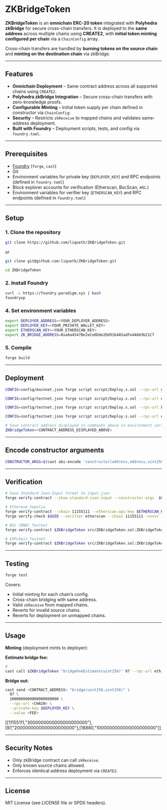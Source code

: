 # ZKBridgeToken

**ZKBridgeToken** is an **omnichain ERC-20 token** integrated with **Polyhedra zkBridge** for secure cross-chain transfers.
It is deployed to the **same address** across multiple chains using **CREATE2**, with **initial token minting configured per chain** via a `ChainConfig` array.

Cross-chain transfers are handled by **burning tokens on the source chain** and **minting on the destination chain** via zkBridge.

---

## Features

* **Omnichain Deployment** – Same contract address across all supported chains using `CREATE2`.
* **Polyhedra zkBridge Integration** – Secure cross-chain transfers with zero-knowledge proofs.
* **Configurable Minting** – Initial token supply per chain defined in constructor via `ChainConfig`:
* **Security** – Restricts `zkReceive` to mapped chains and validates same-address deployment.
* **Built with Foundry** – Deployment scripts, tests, and config via `foundry.toml`.

---

## Prerequisites

* [Foundry](https://book.getfoundry.sh/) (`forge`, `cast`)
* Git
* Environment variables for private key (`DEPLOYER_KEY`) and RPC endpoints (defined in `foundry.toml`)
* Block explorer accounts for verification (Etherscan, BscScan, etc.)
* Environment variables for verifier key (`ETHERSCAN_KEY`) and RPC endpoints (defined in `foundry.toml`)

---

## Setup

### 1. Clone the repository

```bash
git clone https://github.com/liqueth/ZKBridgeToken.git
```

or

```bash
git clone git@github.com:liqueth/ZKBridgeToken.git
```

```bash
cd ZKBridgeToken
```

### 2. Install Foundry

```bash
curl -L https://foundry.paradigm.xyz | bash
foundryup
```

### 4. Set environment variables

```bash
export DEPLOYER_ADDRESS=<YOUR_DEPLOYER_ADDRESS>
export DEPLOYER_KEY=<YOUR_PRIVATE_WALLET_KEY>
export ETHERSCAN_KEY=<YOUR_ETHERSCAN_KEY>
export ZK_BRIDGE_ADDRESS=0xa8a4547Be2eCe6Dde2Dd91b4A5adFe4A043b21C7
```

### 5. Compile

```bash
forge build
```

---

## Deployment

```bash
CONFIG=config/mainnet.json forge script script/Deploy.s.sol --rpc-url eth --private-key $DEPLOYER_KEY --broadcast # Ethereum
```

```bash
CONFIG=config/testnet.json forge script script/Deploy.s.sol --rpc-url eth_test --private-key $DEPLOYER_KEY --broadcast # Ethereum Sepolia
```

```bash
CONFIG=config/testnet.json forge script script/Deploy.s.sol --rpc-url bsc_test --private-key $DEPLOYER_KEY --broadcast # BSC (BNB) Testnet
```

```bash
CONFIG=config/testnet.json forge script script/Deploy.s.sol --rpc-url exp_test --private-key $DEPLOYER_KEY --broadcast # EXPchain Testnet
```

```bash
# Save contract address displayed in commands above in environment variable
ZKBridgeToken=<CONTRACT_ADDRESS_DISPLAYED_ABOVE>
```

---

## Encode constructor arguments

```bash
CONSTRUCTOR_ARGS=$(cast abi-encode 'constructor(address,address,uint256[][])' $DEPLOYER_ADDRESS $(jq -r '.transactions[0].arguments[]' broadcast/Deploy.s.sol/$CHAIN/run-latest.json | tr -d ' '))
```

---

## Verification

```bash
# Save Standard Json-Input format to input.json
forge verify-contract --show-standard-json-input --constructor-args  $CONSTRUCTOR_ARGS $ZKBridgeToken src/ZKBridgeToken.sol:ZKBridgeToken > input.json
```

```bash
# Ethereum Sepolia
forge verify-contract --chain 11155111 --etherscan-api-key $ETHERSCAN_KEY --constructor-args  $CONSTRUCTOR_ARGS $ZKBridgeToken src/ZKBridgeToken.sol:ZKBridgeToken
forge verify-check $GUID --verifier etherscan --chain 11155111 -vvvvv --etherscan-api-key $ETHERSCAN_KEY
```

```bash
# BSC (BNB) Testnet
forge verify-contract $ZKBridgeToken src/ZKBridgeToken.sol:ZKBridgeToken --chain-id 97 --etherscan-api-key $ETHERSCAN_KEY --constructor-args  $CONSTRUCTOR_ARGS
```

```bash
# EXPchain Testnet
forge verify-contract $ZKBridgeToken src/ZKBridgeToken.sol:ZKBridgeToken --chain-id 18880 --etherscan-api-key $ETHERSCAN_KEY --constructor-args  $CONSTRUCTOR_ARGS
```

---

## Testing

```bash
forge test
```

Covers:

* Initial minting for each chain’s config.
* Cross-chain bridging with same address.
* Valid `zkReceive` from mapped chains.
* Reverts for invalid source chains.
* Reverts for deployment on unmapped chains.

---

## Usage

**Minting** (deployment mints to deployer):

**Estimate bridge fee:**

```bash
# 
cast call $ZKBridgeToken "bridgeFeeEstimate(uint256)" 97 --rpc-url eth_test
```

**Bridge out:**

```bash
cast send <CONTRACT_ADDRESS> "bridge(uint256,uint256)" \
  97 \
  1000000000000000000000 \
  --rpc-url <CHAIN> \
  --private-key $DEPLOYER_KEY \
  --value <FEE>
```

[[11155111,"3000000000000000000000"],[97,"2000000000000000000000"],[18880,"1000000000000000000000"]]

---

## Security Notes

* Only zkBridge contract can call `zkReceive`.
* Only known source chains allowed.
* Enforces identical address deployment via `CREATE2`.

---

## License

MIT License (see LICENSE file or SPDX headers).
